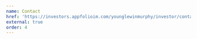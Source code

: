 ```yaml
---
name: Contact
href: 'https://investors.appfolioim.com/younglewinmurphy/investor/contact-us'
external: true
order: 4
---
```



